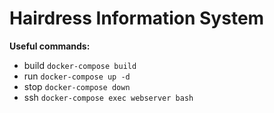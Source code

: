 # Hairdress Information System

**Useful commands:**
* build `docker-compose build`
* run `docker-compose up -d`
* stop `docker-compose down`
* ssh `docker-compose exec webserver bash`